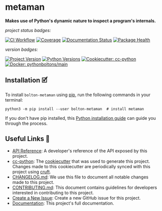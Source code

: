 # metaman

**Makes use of Python's dynamic nature to inspect a program's internals.**

_project status badges:_

[![CI Workflow](https://github.com/python-boltons/metaman/actions/workflows/ci.yml/badge.svg)](https://github.com/python-boltons/metaman/actions/workflows/ci.yml)
[![Coverage](https://codecov.io/gh/python-boltons/metaman/branch/master/graph/badge.svg)](https://codecov.io/gh/python-boltons/metaman)
[![Documentation Status](https://readthedocs.org/projects/bolton-metaman/badge/?version=latest)](https://bolton-metaman.readthedocs.io/en/latest/?badge=latest)
[![Package Health](https://snyk.io/advisor/python/bolton-metaman/badge.svg)](https://snyk.io/advisor/python/bolton-metaman)

_version badges:_

[![Project Version](https://img.shields.io/pypi/v/bolton-metaman)](https://pypi.org/project/bolton-metaman/)
[![Python Versions](https://img.shields.io/pypi/pyversions/bolton-metaman)](https://pypi.org/project/bolton-metaman/)
[![Cookiecutter: cc-python](https://img.shields.io/static/v1?label=cc-python&message=2021.12.22&color=d4aa00&logo=cookiecutter&logoColor=d4aa00)](https://github.com/python-boltons/cc-python)
[![Docker: pythonboltons/main](https://img.shields.io/static/v1?label=pythonboltons%20%2F%20main&message=2021.12.22&color=8ec4ad&logo=docker&logoColor=8ec4ad)](https://github.com/python-boltons/docker-python)


## Installation 🗹

To install `bolton-metaman` using [pip][9], run the following
commands in your terminal:

``` shell
python3 -m pip install --user bolton-metaman  # install metaman
```

If you don't have pip installed, this [Python installation guide][10] can guide
you through the process.


## Useful Links 🔗

* [API Reference][3]: A developer's reference of the API exposed by this
  project.
* [cc-python][4]: The [cookiecutter][5] that was used to generate this project.
  Changes made to this cookiecutter are periodically synced with this project
  using [cruft][12].
* [CHANGELOG.md][2]: We use this file to document all notable changes made to
  this project.
* [CONTRIBUTING.md][7]: This document contains guidelines for developers
  interested in contributing to this project.
* [Create a New Issue][13]: Create a new GitHub issue for this project.
* [Documentation][1]: This project's full documentation.


[1]: https://bolton-metaman.readthedocs.io/en/latest
[2]: https://github.com/python-boltons/metaman/blob/master/CHANGELOG.md
[3]: https://bolton-metaman.readthedocs.io/en/latest/modules.html
[4]: https://github.com/python-boltons/cc-python
[5]: https://github.com/cookiecutter/cookiecutter
[6]: https://docs.readthedocs.io/en/stable/
[7]: https://github.com/python-boltons/metaman/blob/master/CONTRIBUTING.md
[8]: https://github.com/python-boltons/metaman
[9]: https://pip.pypa.io
[10]: http://docs.python-guide.org/en/latest/starting/installation/
[11]: https://github.com/pypa/pipx
[12]: https://github.com/cruft/cruft
[13]: https://github.com/python-boltons/metaman/issues/new/choose
